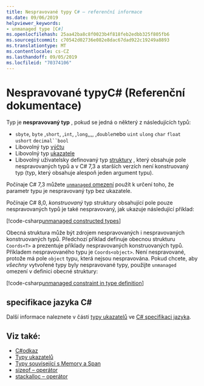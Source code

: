 ```yaml
---
title: Nespravované typy C# – referenční informace
ms.date: 09/06/2019
helpviewer_keywords:
- unmanaged type [C#]
ms.openlocfilehash: 25aa42ba8c8f0023b4f818feb2edbb325f805fb6
ms.sourcegitcommit: c70542d02736e082e8dac67dad922c19249a8893
ms.translationtype: MT
ms.contentlocale: cs-CZ
ms.lasthandoff: 09/05/2019
ms.locfileid: "70374106"
---
```

# <a name="unmanaged-types-c-reference"></a>Nespravované typyC# (Referenční dokumentace)

Typ je **nespravovaný typ** , pokud se jedná o některý z následujících typů:

- `sbyte`, `byte` ,`short`, ,`int`, ,`long`,,,, ,`double`nebo `uint` `ulong` `char` `float` `ushort` `decimal``bool`
- Libovolný typ [výčtu](../keywords/enum.md)
- Libovolný typ [ukazatele](../../programming-guide/unsafe-code-pointers/pointer-types.md)
- Libovolný uživatelsky definovaný typ [struktury](../keywords/struct.md) , který obsahuje pole nespravovaných typů a v C# 7,3 a starších verzích není konstruovaný typ (typ, který obsahuje alespoň jeden argument typu).

Počínaje C# 7,3 můžete [ `unmanaged` omezení](../../programming-guide/generics/constraints-on-type-parameters.md#unmanaged-constraint) použít k určení toho, že parametr typu je nespravovaný typ bez ukazatele.

Počínaje C# 8,0, *konstruovaný* typ struktury obsahující pole pouze nespravovaných typů je také nespravovaný, jak ukazuje následující příklad:

[!code-csharp[unmanaged constructed types](~/samples/csharp/language-reference/builtin-types/UnmanagedTypes.cs#ProgramExample)]

Obecná struktura může být zdrojem nespravovaných i nespravovaných konstruovaných typů. Předchozí příklad definuje obecnou strukturu `Coords<T>` a prezentuje příklady nespravovaných konstruovaných typů. Příkladem nespravovaného typu je `Coords<object>`. Není nespravované, protože má pole `object` typu, která nejsou nespravována. Pokud chcete, aby *všechny* vytvořené typy byly nespravované typy, použijte `unmanaged` omezení v definici obecné struktury:

[!code-csharp[unmanaged constraint in type definition](~/samples/csharp/language-reference/builtin-types/UnmanagedTypes.cs#AlwaysUnmanaged)]

## <a name="c-language-specification"></a>specifikace jazyka C#

Další informace naleznete v části [typy ukazatelů](~/_csharplang/spec/unsafe-code.md#pointer-types) ve [ C# specifikaci jazyka](~/_csharplang/spec/introduction.md).

## <a name="see-also"></a>Viz také:

- [C#odkaz](../index.md)
- [Typy ukazatelů](../../programming-guide/unsafe-code-pointers/pointer-types.md)
- [Typy související s Memory a Span](../../../standard/memory-and-spans/index.md)
- [sizeof – operátor](../operators/sizeof.md)
- [stackalloc – operátor](../operators/stackalloc.md)

